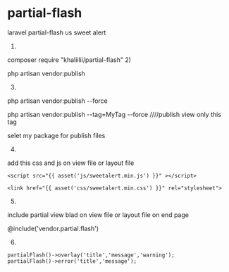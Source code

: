 # partial-flash
laravel partial-flash us sweet alert 


1)

composer require "khaliilii/partial-flash"
2)

php artisan vendor:publish

3)

php artisan vendor:publish --force

php artisan vendor:publish --tag=MyTag --force        ////publish view only this tag

selet my package for publish files

4)

add this css and js on view file or layout file

    <script src="{{ asset('js/sweetalert.min.js') }}" ></script>
    
    <link href="{{ asset('css/sweetalert.min.css') }}" rel="stylesheet">
    
5)

include partial view blad  on view file or layout file on end page

@include('vendor.partial.flash')

6) 

    partialFlash()->overlay('title','message','warning');
    partialFlash()->error('title','message');
